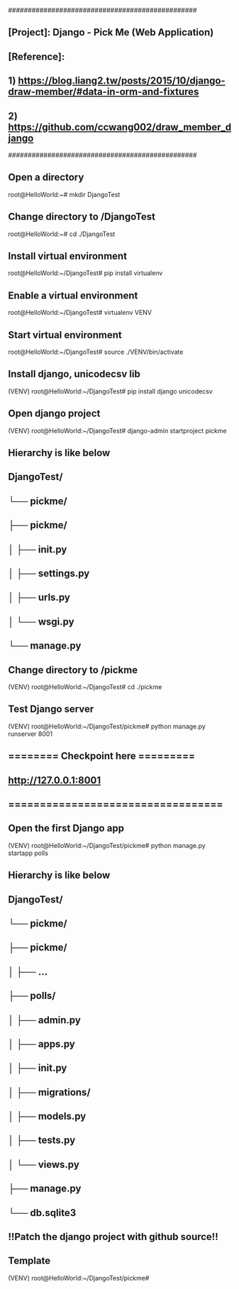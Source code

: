 ################################################
## [Project]: Django - Pick Me (Web Application)
##
## [Reference]:
## 1) https://blog.liang2.tw/posts/2015/10/django-draw-member/#data-in-orm-and-fixtures
## 2) https://github.com/ccwang002/draw_member_django 
################################################

## Open a directory 
root@HelloWorld:~# mkdir DjangoTest
## Change directory to /DjangoTest
root@HelloWorld:~# cd ./DjangoTest
## Install virtual environment 
root@HelloWorld:~/DjangoTest# pip install virtualenv
## Enable a virtual environment 
root@HelloWorld:~/DjangoTest# virtualenv VENV
## Start virtual environment
root@HelloWorld:~/DjangoTest# source ./VENV/bin/activate
## Install django, unicodecsv lib
(VENV) root@HelloWorld:~/DjangoTest# pip install django unicodecsv
## Open django project
(VENV) root@HelloWorld:~/DjangoTest# django-admin startproject pickme

## Hierarchy is like below
## DjangoTest/
## └── pickme/
##    ├── pickme/
##    │   ├── __init__.py
##    │   ├── settings.py
##    │   ├── urls.py
##    │   └── wsgi.py
##    └── manage.py

## Change directory to /pickme
(VENV) root@HelloWorld:~/DjangoTest# cd ./pickme
## Test Django server
(VENV) root@HelloWorld:~/DjangoTest/pickme# python manage.py runserver 8001

## ======== Checkpoint here =========
##  http://127.0.0.1:8001
## ==================================

## Open the first Django app
(VENV) root@HelloWorld:~/DjangoTest/pickme# python manage.py startapp polls

## Hierarchy is like below
## DjangoTest/
## └── pickme/
##    ├── pickme/
##    │   ├── ...
##    ├── polls/
##    │   ├── admin.py
##    │   ├── apps.py
##    │   ├── __init__.py
##    │   ├── migrations/
##    │   ├── models.py
##    │   ├── tests.py
##    │   └── views.py
##    ├── manage.py
##    └── db.sqlite3

## !!Patch the django project with github source!!

## Template
(VENV) root@HelloWorld:~/DjangoTest/pickme#
